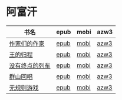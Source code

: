 # 阿富汗

| 书名 | epub | mobi | azw3 |
| --- | --- | --- | --- |
| [作家们的作家](http://ct.dalanmei.com/f/31084289-570170716-5ae859) | [epub](http://ct.dalanmei.com/f/31084289-570170716-5ae859) | [mobi](http://ct.dalanmei.com/f/31084289-570289014-199064) | [azw3](http://ct.dalanmei.com/f/31084289-570359245-1f6d80) |
| [王的归程](http://ct.dalanmei.com/f/31084289-570125649-ae7899) | [epub](http://ct.dalanmei.com/f/31084289-570125649-ae7899) | [mobi](http://ct.dalanmei.com/f/31084289-570268028-4f9533) | [azw3](http://ct.dalanmei.com/f/31084289-571407655-abd1b0) |
| [没有终点的列车](http://ct.dalanmei.com/f/31084289-571522238-0bffd7) | [epub](http://ct.dalanmei.com/f/31084289-571522238-0bffd7) | [mobi](http://ct.dalanmei.com/f/31084289-571778852-3d1d10) | [azw3](http://ct.dalanmei.com/f/31084289-571925292-405491) |
| [群山回唱](http://ct.dalanmei.com/f/31084289-571594584-ce7324) | [epub](http://ct.dalanmei.com/f/31084289-571594584-ce7324) | [mobi](http://ct.dalanmei.com/f/31084289-572124511-4db692) | [azw3](http://ct.dalanmei.com/f/31084289-571982749-076314) |
| [无规则游戏](http://ct.dalanmei.com/f/31084289-571528002-817561) | [epub](http://ct.dalanmei.com/f/31084289-571528002-817561) | [mobi](http://ct.dalanmei.com/f/31084289-571792980-f93a4c) | [azw3](http://ct.dalanmei.com/f/31084289-571987399-6612be) |
